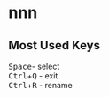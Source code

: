 # nnn

## Most Used Keys

<kbd>Space</kbd>- select  
<kbd>Ctrl</kbd>+<kbd>Q</kbd> - exit  
<kbd>Ctrl</kbd>+<kbd>R</kbd> - rename
